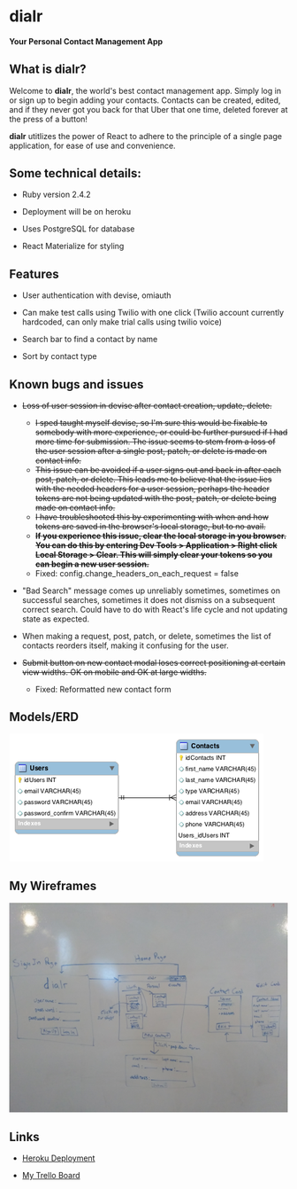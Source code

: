 # dialr

#### Your Personal Contact Management App


## What is dialr?

Welcome to **dialr**, the world's best contact management app.  Simply log in or sign up to begin adding your contacts.  Contacts can be created, edited, and if they never got you back for that Uber that one time, deleted forever at the press of a button!  

**dialr** utitlizes the power of React to adhere to the principle of a single page application, for ease of use and convenience.  

## Some technical details:

* Ruby version 2.4.2

* Deployment will be on heroku

* Uses PostgreSQL for database 

* React Materialize for styling

## Features 

* User authentication with devise, omiauth 

* Can make test calls using Twilio with one click (Twilio account currently hardcoded, can only make trial calls using twilio voice)

* Search bar to find a contact by name

* Sort by contact type



## Known bugs and issues

* ~~Loss of user session in devise after contact creation, update, delete.~~
    * ~~I sped taught myself devise, so I'm sure this would be fixable to somebody with more experience, or could be further pursued if I had more time for submission.  The issue seems to stem from a loss of the user session after a single post, patch, or delete is made on contact info.~~
    * ~~This issue can be avoided if a user signs out and back in after each post, patch, or delete.  This leads me to believe that the issue lies with the needed headers for a user session, perhaps the header tokens are not being updated with the post, patch, or delete being made on contact info.~~
    * ~~I have troubleshooted this by experimenting with when and how tokens are saved in the browser's local storage, but to no avail.~~
    * **~~If you experience this issue, clear the local storage in you browser.  You can do this by entering Dev Tools > Application > Right click Local Storage > Clear.  This will simply clear your tokens so you can begin a new user session.~~**
    * Fixed:   config.change_headers_on_each_request = false

* "Bad Search" message comes up unreliably sometimes, sometimes on successful searches, sometimes it does not dismiss on a subsequent correct search.  Could have to do with React's life cycle and not updating state as expected.  

* When making a request, post, patch, or delete, sometimes the list of contacts reorders itself, making it confusing for the user.

* ~~Submit button on new contact modal loses correct positioning at certain view widths. OK on mobile and OK at large widths.~~
    * Fixed: Reformatted new contact form



## Models/ERD

![ERD Models for dialr](/client/src/img/dialrERD.png)



## My Wireframes
![My WireFrame](/client/src/img/dialr_wireframe.jpg)



## Links
* [Heroku Deployment](https://dialrapp.herokuapp.com/)


* [My Trello Board](https://trello.com/b/XLUCrRLf/dialr)
